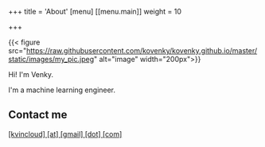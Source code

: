 +++
title = 'About'
[menu]
[[menu.main]]
  weight = 10

+++

{{< figure src="https://raw.githubusercontent.com/kovenky/kovenky.github.io/master/static/images/my_pic.jpeg" alt="image" width="200px">}}

Hi! I'm Venky.

I'm a machine learning engineer.

## Contact me

[[kvincloud] [at] [gmail] [dot] [com]](mailto:kvincloud@gmail.com)
